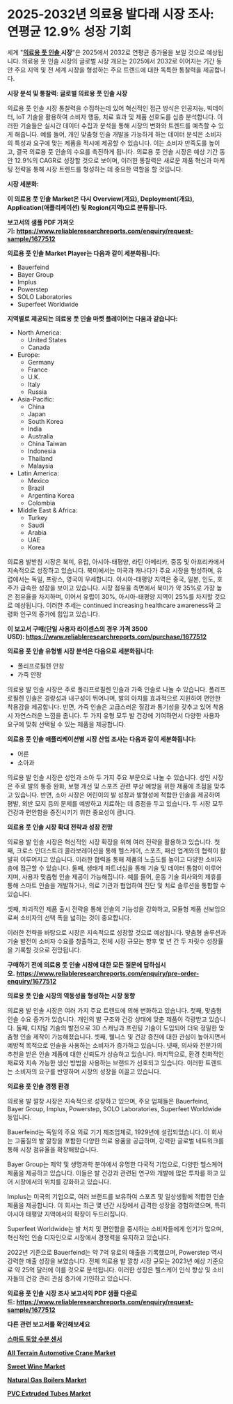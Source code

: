 <p><h1>2025-2032년 의료용 발다래 시장 조사: 연평균 12.9% 성장 기회</h1></p><p>세계 "<strong><a href="https://www.reliableresearchreports.com/medical-foot-insoles-r1677512?utm_campaign=106&utm_medium=8&utm_source=Github&utm_content=ia&utm_term=17032025&utm_id=medical-foot-insoles">의료용 풋 인솔&nbsp;</a></strong><strong>시장</strong>"은 2025에서 2032로 연평균 증가율을 보일 것으로 예상됩니다. 의료용 풋 인솔 시장의 글로벌 시장 개요는 2025에서 2032로 이어지는 기간 동안 주요 지역 및 전 세계 시장을 형성하는 주요 트렌드에 대한 독특한 통찰력을 제공합니다.</p>
<p><strong>시장 분석 및 통찰력: 글로벌 의료용 풋 인솔 시장</strong></p>
<p><p>의료용 풋 인솔 시장 통찰력을 수집하는데 있어 혁신적인 접근 방식은 인공지능, 빅데이터, IoT 기술을 활용하여 소비자 행동, 치료 효과 및 제품 선호도를 심층 분석합니다. 이러한 기술들은 실시간 데이터 수집과 분석을 통해 시장의 변화와 트렌드를 예측할 수 있게 해줍니다. 예를 들어, 개인 맞춤형 인솔 개발을 가능하게 하는 데이터 분석은 소비자의 특성과 요구에 맞는 제품을 적시에 제공할 수 있습니다. 이는 소비자 만족도를 높이고, 결국 의료용 풋 인솔의 수요를 촉진하게 됩니다. 의료용 풋 인솔 시장은 예상 기간 동안 12.9%의 CAGR로 성장할 것으로 보이며, 이러한 통찰력은 새로운 제품 혁신과 마케팅 전략을 통해 시장 트렌드를 형성하는 데 중요한 역할을 할 것입니다.</p><a href="%7CAUTHORITHY_DOMAIN_URL%7C?utm_campaign=106&utm_medium=8&utm_source=Github&utm_content=ia&utm_term=17032025&utm_id=medical-foot-insoles"></a></p>
<p><strong>시장 세분화:</strong></p>
<p><strong>이 의료용 풋 인솔 Market은 다시 Overview(개요), Deployment(개요), Application(애플리케이션) 및 Region(지역)으로 분류됩니다.</strong></p>
<p><strong>보고서의 샘플 PDF 가져오기:&nbsp;<a href="https://www.reliableresearchreports.com/enquiry/request-sample/1677512?utm_campaign=106&utm_medium=8&utm_source=Github&utm_content=ia&utm_term=17032025&utm_id=medical-foot-insoles">https://www.reliableresearchreports.com/enquiry/request-sample/1677512</a></strong><strong></strong></p>
<p><strong>의료용 풋 인솔 Market Player는 다음과 같이 세분화됩니다:</strong></p>
<p><ul><li>Bauerfeind</li><li>Bayer Group</li><li>Implus</li><li>Powerstep</li><li>SOLO Laboratories</li><li>Superfeet Worldwide</li></ul></p>
<p><strong>지역별로 제공되는 의료용 풋 인솔 마켓 플레이어는 다음과 같습니다:</strong></p>
<p><ul>
    <li>
        North America:
        <ul>
            <li>United States</li>
            <li>Canada</li>
        </ul>
    </li>
    <li>
        Europe:
        <ul>
            <li>Germany</li>
            <li>France</li>
            <li>U.K.</li>
            <li>Italy</li>
            <li>Russia</li>
        </ul>
    </li>
    <li>
        Asia-Pacific:
        <ul>
            <li>China</li>
            <li>Japan</li>
            <li>South Korea</li>
            <li>India</li>
            <li>Australia</li>
            <li>China Taiwan</li>
            <li>Indonesia</li>
            <li>Thailand</li>
            <li>Malaysia</li>
        </ul>
    </li>
    <li>
        Latin America:
        <ul>
            <li>Mexico</li>
            <li>Brazil</li>
            <li>Argentina Korea</li>
            <li>Colombia</li>
        </ul>
    </li>
    <li>
        Middle East & Africa:
        <ul>
            <li>Turkey</li>
            <li>Saudi</li>
            <li>Arabia</li>
            <li>UAE</li>
            <li>Korea</li>
        </ul>
    </li>
    </ul></p>
<p><p>의료용 발받침 시장은 북미, 유럽, 아시아-태평양, 라틴 아메리카, 중동 및 아프리카에서 지속적으로 성장하고 있습니다. 북미에서는 미국과 캐나다가 주요 시장을 형성하며, 유럽에서는 독일, 프랑스, 영국이 우세합니다. 아시아-태평양 지역은 중국, 일본, 인도, 호주가 급속한 성장을 보이고 있습니다. 시장 점유율 측면에서 북미가 약 35%로 가장 높은 점유율을 차지하며, 이어서 유럽이 30%, 아시아-태평양 지역이 25%를 차지할 것으로 예상됩니다. 이러한 추세는 continued increasing healthcare awareness와 고령화 인구의 증가에 힘입고 있습니다.</p></p>
<p><strong>이 보고서 구매(단일 사용자 라이센스의 경우 가격 3500 USD):&nbsp;<a href="https://www.reliableresearchreports.com/purchase/1677512?utm_campaign=106&utm_medium=8&utm_source=Github&utm_content=ia&utm_term=17032025&utm_id=medical-foot-insoles">https://www.reliableresearchreports.com/purchase/1677512</a></strong></p>
<p><strong>의료용 풋 인솔 유형별 시장 분석은 다음으로 세분화됩니다:</strong></p>
<p><ul><li>폴리프로필렌 안창</li><li>가죽 안창</li></ul></p>
<p><p>의료용 발 인솔 시장은 주로 폴리프로필렌 인솔과 가죽 인솔로 나눌 수 있습니다. 폴리프로필렌 인솔은 경량성과 내구성이 뛰어나며, 발의 아치를 효과적으로 지원하여 편안한 착용감을 제공합니다. 반면, 가죽 인솔은 고급스러운 질감과 통기성을 갖추고 있어 착용 시 자연스러운 느낌을 줍니다. 두 가지 유형 모두 발 건강에 기여하면서 다양한 사용자 요구에 맞춰 선택될 수 있는 제품을 제공합니다.</p></p>
<p><strong>의료용 풋 인솔 애플리케이션별 시장 산업 조사는 다음과 같이 세분화됩니다:</strong></p>
<p><ul><li>어른</li><li>소아과</li></ul></p>
<p><p>의료용 발 인솔 시장은 성인과 소아 두 가지 주요 부문으로 나눌 수 있습니다. 성인 시장은 주로 발의 통증 완화, 보행 개선 및 스포츠 관련 부상 예방을 위한 제품에 초점을 맞추고 있습니다. 반면, 소아 시장은 어린이의 발 성장과 발형성에 적합한 인솔을 제공하여 평발, 외반 모지 등의 문제를 예방하고 치료하는 데 중점을 두고 있습니다. 두 시장 모두 건강과 편안함을 증진시키기 위한 중요성이 큽니다.</p></p>
<p><strong>의료용 풋 인솔 시장 확대 전략과 성장 전망</strong></p>
<p><p>의료용 발 인솔 시장은 혁신적인 시장 확장을 위해 여러 전략을 활용하고 있습니다. 첫째, 크로스 인더스트리 콜라보레이션을 통해 헬스케어, 스포츠, 패션 업계와의 협력이 활발히 이루어지고 있습니다. 이러한 협력을 통해 제품의 노출도를 높이고 다양한 소비자층에 접근할 수 있습니다. 둘째, 생태계 파트너십을 통해 기술 및 데이터 통합이 이루어지며, 사용자 맞춤형 인솔 제공이 가능해집니다. 예를 들어, 운동 기술 회사와의 제휴를 통해 스마트 인솔을 개발하거나, 의료 기관과 협업하여 진단 및 치료 솔루션을 통합할 수 있습니다. </p><p>셋째, 파괴적인 제품 출시 전략을 통해 인솔의 기능성을 강화하고, 모듈형 제품 선보임으로써 소비자의 선택 폭을 넓히는 것이 중요합니다. </p><p>이러한 전략을 바탕으로 시장은 지속적으로 성장할 것으로 예상됩니다. 맞춤형 솔루션과 기술 발전이 소비자 수요를 창출하고, 전체 시장 규모는 향후 몇 년 간 두 자릿수 성장률을 기록할 것으로 전망됩니다.</p></p>
<p><strong>구매하기 전에 의료용 풋 인솔 시장에 대한 모든 질문에 답하십시오.&nbsp;<a href="https://www.reliableresearchreports.com/enquiry/pre-order-enquiry/1677512?utm_campaign=106&utm_medium=8&utm_source=Github&utm_content=ia&utm_term=17032025&utm_id=medical-foot-insoles">https://www.reliableresearchreports.com/enquiry/pre-order-enquiry/1677512</a></strong><strong></strong></p>
<p><strong>의료용 풋 인솔 시장의 역동성을 형성하는 시장 동향</strong></p>
<p><p>의료용 발 인솔 시장은 여러 가지 주요 트렌드에 의해 변화하고 있습니다. 첫째, 맞춤형 인솔 수요 증가가 있습니다. 개인의 발 구조와 건강 상태에 맞춘 제품이 각광받고 있습니다. 둘째, 디지털 기술의 발전으로 3D 스캐닝과 프린팅 기술이 도입되어 더욱 정밀한 맞춤형 인솔 제작이 가능해졌습니다. 셋째, 웰니스 및 건강 증진에 대한 관심이 높아지면서 예방적 목적으로 인솔을 사용하는 소비자가 증가하고 있습니다. 넷째, 의사와 전문가의 추천을 받은 인솔 제품에 대한 신뢰도가 상승하고 있습니다. 마지막으로, 환경 친화적인 재료와 지속 가능한 생산 방법을 사용하는 브랜드가 선호되고 있습니다. 이러한 트렌드는 소비자의 요구를 반영하며 시장의 성장을 이끌고 있습니다.</p></p>
<p><strong>의료용 풋 인솔 경쟁 환경</strong></p>
<p><p>의료용 발 깔창 시장은 지속적으로 성장하고 있으며, 주요 업체들은 Bauerfeind, Bayer Group, Implus, Powerstep, SOLO Laboratories, Superfeet Worldwide 등입니다.</p><p>Bauerfeind는 독일의 주요 의료 기기 제조업체로, 1929년에 설립되었습니다. 이 회사는 고품질의 발 깔창을 포함한 다양한 의료 용품을 공급하며, 강력한 글로벌 네트워크를 통해 시장 점유율을 확장해왔습니다. </p><p>Bayer Group는 제약 및 생명과학 분야에서 유명한 다국적 기업으로, 다양한 헬스케어 제품을 제공하고 있습니다. 이들은 발 건강과 관련된 연구와 개발에 많은 투자를 하고 있어 시장에서의 위치를 강화하고 있습니다.</p><p>Implus는 미국의 기업으로, 여러 브랜드를 보유하여 스포츠 및 일상생활에 적합한 인솔 제품을 제공합니다. 이 회사는 최근 몇 년간 시장에서 급격한 성장을 경험하였으며, 특히 아시아 태평양 지역에서의 확장이 두드러집니다.</p><p>Superfeet Worldwide는 발 처치 및 편안함을 중시하는 소비자들에게 인기가 많으며, 혁신적인 인솔 디자인으로 시장에서 경쟁력을 유지하고 있습니다. </p><p>2022년 기준으로 Bauerfeind는 약 7억 유로의 매출을 기록했으며, Powerstep 역시 강력한 매출 성장을 보였습니다. 전체 의료용 발 깔창 시장 규모는 2023년 예상 기준으로 약 25억 달러에 이를 것으로 분석됩니다. 이러한 성장은 헬스케어 인식 향상 및 소비자들의 건강 관리 관심 증가에 기인하고 있습니다.</p></p>
<p><strong>의료용 풋 인솔 시장 조사 보고서의 PDF 샘플 다운로드:&nbsp;<a href="https://www.reliableresearchreports.com/enquiry/request-sample/1677512?utm_campaign=106&utm_medium=8&utm_source=Github&utm_content=ia&utm_term=17032025&utm_id=medical-foot-insoles">https://www.reliableresearchreports.com/enquiry/request-sample/1677512</a></strong></p>
<p><strong></strong></p>
<p><strong></strong></p>
<p><strong></strong></p>
<p><strong></strong></p>
<p><strong>다른 관련 보고서를 확인해보세요</strong></p>
<p><strong><p><a href="https://github.com/sougarounis/Market-Research-Report-List-7/blob/main/718495646925.md?utm_campaign=106&utm_medium=8&utm_source=Github&utm_content=ia&utm_term=17032025&utm_id=medical-foot-insoles">스마트 토양 수분 센서</a></p><p><a href="https://github.com/astadtetcha28/Market-Research-Report-List-1/blob/main/all-terrain-automotive-crane-market.md?utm_campaign=106&utm_medium=8&utm_source=Github&utm_content=ia&utm_term=17032025&utm_id=medical-foot-insoles">All Terrain Automotive Crane Market</a></p><p><a href="https://www.linkedin.com/pulse/determining-sweet-winemarket-size-trends-projected-cagr-tthme?utm_campaign=106&utm_medium=8&utm_source=Github&utm_content=ia&utm_term=17032025&utm_id=medical-foot-insoles">Sweet Wine Market</a></p><p><a href="https://www.linkedin.com/pulse/global-natural-gas-boilers-market-analysis-onmarkets-size-growth-a9l9f?utm_campaign=106&utm_medium=8&utm_source=Github&utm_content=ia&utm_term=17032025&utm_id=medical-foot-insoles">Natural Gas Boilers Market</a></p><p><a href="https://github.com/heeildannas/Market-Research-Report-List-1/blob/main/pvc-extruded-tubes-market.md?utm_campaign=106&utm_medium=8&utm_source=Github&utm_content=ia&utm_term=17032025&utm_id=medical-foot-insoles">PVC Extruded Tubes Market</a></p></strong></p>
